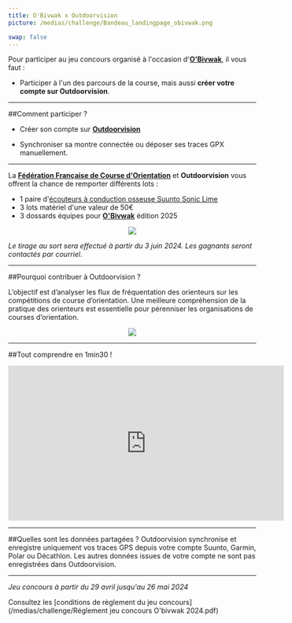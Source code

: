 ```yaml
---
title: O'Bivwak x Outdoorvision
picture: /medias/challenge/Bandeau_landingpage_obivwak.png

swap: false
---
```


Pour participer au jeu concours organisé à l'occasion d'**[O'Bivwak](https://obivwak.net/)**, il vous faut :

- Participer à l'un des parcours de la course, mais aussi **créer votre compte sur Outdoorvision**.

---

##Comment participer ?

- Créer son compte sur **[Outdoorvision](https://staging-auth.outdoorvision.fr/auth/realms/PRNSN/protocol/openid-connect/registrations?client_id=back1-outdoorgeovision-prnsn&response_type=code&redirect_uri=https://staging-back.outdoorvision.fr/auth/done/&scope=openid)**

- Synchroniser sa montre connectée ou déposer ses traces GPX manuellement.
  
<participate></participate>

---

La **[Fédération Française de Course d'Orientation](https://www.ffcorientation.fr/)** et **Outdoorvision** vous offrent la chance de remporter différents lots : 

- 1 paire d'[écouteurs à conduction osseuse Suunto Sonic Lime](https://www.suunto.com/fr-fr/Produits/casque-audio/suunto-sonic/suunto-sonic-lime/) 
- 3 lots matériel d'une valeur de 50€
- 3 dossards équipes pour **[O'Bivwak](https://obivwak.net/)** édition 2025 
  
<p align="center">
  <img src="/medias/challenge/banniere_lots_obivwak.png">
</p>


*Le tirage au sort sera effectué à partir du 3 juin 2024. Les gagnants seront contactés par courriel.*

------

##Pourquoi contribuer à Outdoorvision ?


L’objectif est d’analyser les flux de fréquentation des orienteurs sur les compétitions de course d’orientation. Une meilleure compréhension de la pratique des orienteurs est essentielle pour pérenniser les organisations de courses d’orientation.

<p align="center">
  <img src="/medias/challenge/Contribue_obivwak.png">
</p>

------

##Tout comprendre en 1min30 !
<p align="center">
<iframe width="560" height="315" src="https://www.youtube.com/embed/Sua7VDlhBs4" title="YouTube video player" frameborder="0" allow="accelerometer; autoplay; clipboard-write; encrypted-media; gyroscope; picture-in-picture" allowfullscreen></iframe>
</p>


---

##Quelles sont les données partagées ?
Outdoorvision synchronise et enregistre uniquement vos traces GPS depuis votre compte Suunto, Garmin, Polar ou Décathlon. Les autres données issues de votre compte ne sont pas enregistrées dans Outdoorvision.

---

*Jeu concours à partir du 29 avril jusqu'au 26 mai 2024* 

Consultez les [conditions de règlement du jeu concours](/medias/challenge/Réglement jeu concours O'bivwak 2024.pdf)
<p></p>




